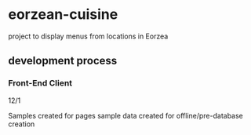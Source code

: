 # eorzean-cuisine

project to display menus from locations in Eorzea

## development process

### Front-End Client

12/1

Samples created for pages
sample data created for offline/pre-database creation

